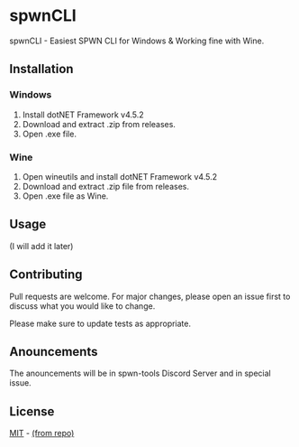 # spwnCLI

spwnCLI - Easiest SPWN CLI for Windows & Working fine with Wine.

## Installation

### Windows

1. Install dotNET Framework v4.5.2
2. Download and extract .zip from releases.
3. Open .exe file.

### Wine

1. Open wineutils and install dotNET Framework v4.5.2
2. Download and extract .zip file from releases.
3. Open .exe file as Wine.

## Usage

(I will add it later)

## Contributing
Pull requests are welcome. For major changes, please open an issue first to discuss what you would like to change.

Please make sure to update tests as appropriate.

## Anouncements
The anouncements will be in spwn-tools Discord Server and in special issue.

## License
[MIT](https://choosealicense.com/licenses/mit/) -
[(from repo)](https://github.com/SPWN-Community/spwnCLI/blob/master/LICENSE)
